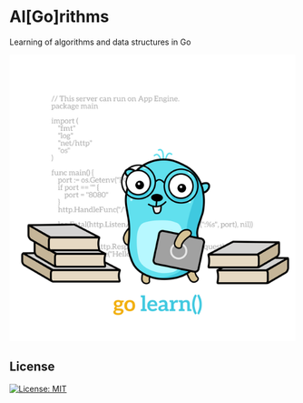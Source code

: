 # Al[Go]rithms

Learning of algorithms and data structures in Go
<div style="text-align:center"><img src="./assets/go-learn.640x640.png"></div>

## License

[![License: MIT](https://img.shields.io/badge/License-MIT-brightgreen.svg)](./LICENSE)
